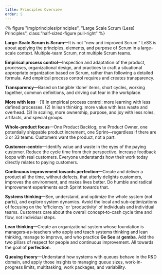 ```yaml
---
title: Principles Overview
order: 5
---
```

<div>
  {% figure "img/principles/principles", "Large Scale Scrum (Less) Principles", class:"half-sized-figure pull-right" %}
</div>

**Large-Scale Scrum is Scrum**—It is not “new and improved Scrum.” LeSS is about applying the principles, elements, and purpose of Scrum in a large-scale context. Multiple-team Scrum, not multiple Scrum teams.

**Empirical process control**—Inspection and adaptation of the product, processes, organizational design, and practices to craft a situational appropriate organization based on Scrum, rather than following a detailed formula. And empirical process control requires and creates transparency.

**Transparency**—Based on tangible ‘done’ items, short cycles, working together, common definitions, and driving out fear in the workplace.

**More with less**—(1) In empirical process control: more learning with less defined processes. (2) In lean thinking: more value with less waste and overhead. (3) In scaling, more ownership, purpose, and joy with less roles, artifacts, and special groups.

**Whole-product focus**—One Product Backlog, one Product Owner, one potentially shippable product increment, one Sprint—regardless if there are 3 or 33 teams. Customers want the product, not a part.

**Customer-centric**—Identify value and waste in the eyes of the paying customer. Reduce the cycle time from their perspective. Increase feedback loops with real customers. Everyone understands how their work today directly relates to paying customers.

**Continuous improvement towards perfection**—Create and deliver a product all the time, without defects, that utterly delights customers, improves the environment, and makes lives better. Do humble and radical improvement experiments each Sprint towards that.

**Systems thinking**—See, understand, and optimize the whole system (not parts), and explore system dynamics. Avoid the local and sub-optimizations of focusing on the ‘efficiency’ or ‘productivity’ of individuals and individual teams. Customers care about the overall concept-to-cash cycle time and flow, not individual steps.

**Lean thinking**—Create an organizational system whose foundation is managers-as-teachers who apply and teach systems thinking and lean thinking, manage to improve, and who practice **Go See** at **gemba**. Add the two pillars of respect for people and continuous improvement. All towards the goal of **perfection**.

**Queuing theory**—Understand how systems with queues behave in the R&D domain, and apply those insights to managing queue sizes, work-in-progress limits, multitasking, work packages, and variability.

